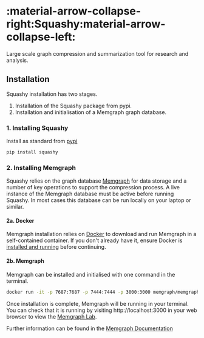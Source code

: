 
# :material-arrow-collapse-right:Squashy:material-arrow-collapse-left:
Large scale graph compression and summarization tool for research and analysis.



## Installation
Squashy installation has two stages.
1. Installation of the Squashy package from pypi.
2. Installation and initialisation of a Memgraph graph database.

### 1. Installing Squashy

Install as standard from [pypi](https://pypi.org/project/squashy/)

````bash
pip install squashy
````

### 2. Installing Memgraph
Squashy relies on the graph database [Memgraph](https://memgraph.com/) for data storage and a number of key operations to support 
the compression process. A live instance of the Memgraph database must be active before running Squashy. In most cases 
this database can be run locally on your laptop or similar.

#### 2a. Docker
Memgraph installation relies on [Docker](https://www.docker.com/) to download and run Memgraph in a self-contained
container. If you don't already have it, ensure Docker is [installed and running](https://docs.docker.com/get-docker/) 
before continuing.

#### 2b. Memgraph
Memgraph can be installed and initialised with one command in the terminal.

```bash
docker run -it -p 7687:7687 -p 7444:7444 -p 3000:3000 memgraph/memgraph-platform
```
Once installation is complete, Memgraph will be running in your terminal. You can check that it is running
by visiting http://localhost:3000 in your web browser to view the [Memgraph Lab](https://memgraph.com/docs/memgraph-lab).

Further information can be found in the [Memgraph Documentation](https://memgraph.com/docs/memgraph)